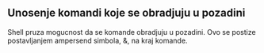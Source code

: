 ## Unosenje komandi koje se obradjuju u pozadini

Shell pruza mogucnost da se komande obradjuju u pozadini.
Ovo se postize postavljanjem ampersend simbola, &, na kraj komande.

